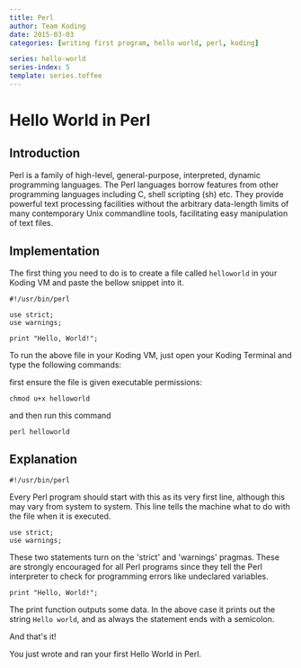 ```yaml
---
title: Perl
author: Team Koding
date: 2015-03-03
categories: [writing first program, hello world, perl, koding]

series: hello-world
series-index: 5
template: series.toffee
---
```


# Hello World in Perl

## Introduction

Perl is a family of high-level, general-purpose, interpreted, dynamic programming languages. The Perl languages borrow features from other programming languages including C, shell scripting (sh) etc. They provide powerful text processing facilities without the arbitrary data-length limits of many contemporary Unix commandline tools, facilitating easy manipulation of text files.

## Implementation

The first thing you need to do is to create a file called `helloworld` in your Koding VM and paste the bellow snippet into it.

```
#!/usr/bin/perl

use strict;
use warnings;

print "Hello, World!";
```

To run the above file in your Koding VM, just open your Koding Terminal and type the following commands:

first ensure the file is given executable permissions:

```
chmod u+x helloworld
```

and then run this command

```
perl helloworld
```

## Explanation

```
#!/usr/bin/perl
```

Every Perl program should start with this as its very first line, although this may vary from system to system. This line tells the machine what to do with the file when it is executed.

```
use strict;
use warnings;
```

These two statements turn on the 'strict' and 'warnings' pragmas. These are strongly encouraged for all Perl programs since they tell the Perl interpreter to check for programming errors like undeclared variables.

```
print "Hello, World!";
```

The print function outputs some data. In the above case it prints out the string `Hello world`, and as always the statement ends with a semicolon.

And that's it!

You just wrote and ran your first Hello World in Perl.
